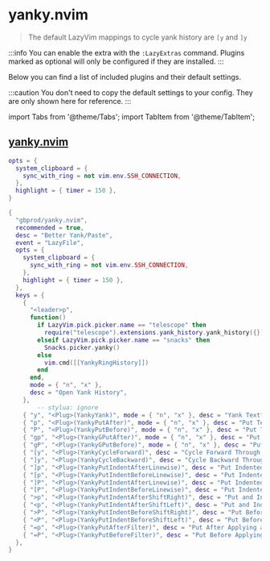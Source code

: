 # yanky.nvim

> The default LazyVim mappings to cycle yank history are `[y` and `]y`

<!-- plugins:start -->

:::info
You can enable the extra with the `:LazyExtras` command.
Plugins marked as optional will only be configured if they are installed.
:::

Below you can find a list of included plugins and their default settings.

:::caution
You don't need to copy the default settings to your config.
They are only shown here for reference.
:::

import Tabs from '@theme/Tabs';
import TabItem from '@theme/TabItem';

## [yanky.nvim](https://github.com/gbprod/yanky.nvim)

<Tabs>

<TabItem value="opts" label="Options">

```lua
opts = {
  system_clipboard = {
    sync_with_ring = not vim.env.SSH_CONNECTION,
  },
  highlight = { timer = 150 },
}
```

</TabItem>


<TabItem value="code" label="Full Spec">

```lua
{
  "gbprod/yanky.nvim",
  recommended = true,
  desc = "Better Yank/Paste",
  event = "LazyFile",
  opts = {
    system_clipboard = {
      sync_with_ring = not vim.env.SSH_CONNECTION,
    },
    highlight = { timer = 150 },
  },
  keys = {
    {
      "<leader>p",
      function()
        if LazyVim.pick.picker.name == "telescope" then
          require("telescope").extensions.yank_history.yank_history({})
        elseif LazyVim.pick.picker.name == "snacks" then
          Snacks.picker.yanky()
        else
          vim.cmd([[YankyRingHistory]])
        end
      end,
      mode = { "n", "x" },
      desc = "Open Yank History",
    },
        -- stylua: ignore
    { "y", "<Plug>(YankyYank)", mode = { "n", "x" }, desc = "Yank Text" },
    { "p", "<Plug>(YankyPutAfter)", mode = { "n", "x" }, desc = "Put Text After Cursor" },
    { "P", "<Plug>(YankyPutBefore)", mode = { "n", "x" }, desc = "Put Text Before Cursor" },
    { "gp", "<Plug>(YankyGPutAfter)", mode = { "n", "x" }, desc = "Put Text After Selection" },
    { "gP", "<Plug>(YankyGPutBefore)", mode = { "n", "x" }, desc = "Put Text Before Selection" },
    { "[y", "<Plug>(YankyCycleForward)", desc = "Cycle Forward Through Yank History" },
    { "]y", "<Plug>(YankyCycleBackward)", desc = "Cycle Backward Through Yank History" },
    { "]p", "<Plug>(YankyPutIndentAfterLinewise)", desc = "Put Indented After Cursor (Linewise)" },
    { "[p", "<Plug>(YankyPutIndentBeforeLinewise)", desc = "Put Indented Before Cursor (Linewise)" },
    { "]P", "<Plug>(YankyPutIndentAfterLinewise)", desc = "Put Indented After Cursor (Linewise)" },
    { "[P", "<Plug>(YankyPutIndentBeforeLinewise)", desc = "Put Indented Before Cursor (Linewise)" },
    { ">p", "<Plug>(YankyPutIndentAfterShiftRight)", desc = "Put and Indent Right" },
    { "<p", "<Plug>(YankyPutIndentAfterShiftLeft)", desc = "Put and Indent Left" },
    { ">P", "<Plug>(YankyPutIndentBeforeShiftRight)", desc = "Put Before and Indent Right" },
    { "<P", "<Plug>(YankyPutIndentBeforeShiftLeft)", desc = "Put Before and Indent Left" },
    { "=p", "<Plug>(YankyPutAfterFilter)", desc = "Put After Applying a Filter" },
    { "=P", "<Plug>(YankyPutBeforeFilter)", desc = "Put Before Applying a Filter" },
  },
}
```

</TabItem>

</Tabs>

<!-- plugins:end -->
